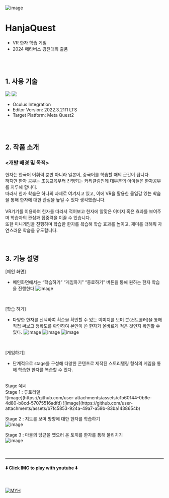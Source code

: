![image](https://github.com/user-attachments/assets/3e7975c0-78b1-432c-a312-ed74226834c8)
# HanjaQuest
- VR 한자 학습 게임
- 2024 메타버스 경진대회 출품
<br>
<br>

## 1. 사용 기술
<img src="https://img.shields.io/badge/unity-%23000000.svg?style=for-the-badge&logo=unity&logoColor=white"/> <img src="https://img.shields.io/badge/c%23-%23239120.svg?style=for-the-badge&logo=c-sharp&logoColor=white"/>
<br>
- Oculus Integration
- Editor Version: 2022.3.21f1 LTS
- Target Platform: Meta Quest2
<br>
<br>

## 2. 작품 소개

### <개발 배경 및 목적>
한자는 한국어 어휘력 뿐만 아니라 일본어, 중국어를 학습할 때의 근간이 됩니다.<br>
하지만 한자 공부는 초등교육부터 진행되는 커리큘럼인데 대부분의 아이들은 한자공부를 지루해 합니다.<br>
따라서 한자 학습은 하나의 과제로 여겨지고 있고, 이에 VR을 활용한 몰입감 있는 학습을 통해 한자에 대한 관심을 높일 수 있다 생각했습니다.<br>
<br>
VR기기를 이용하여 한자를 따라서 적어보고 한자에 알맞은 이미지 혹은 효과를 보여주며 학습자의 관심과 집중력을 이끌 수 있습니다.<br>
또한 미니게임을 진행하며 학습한 한자를 복습해 학습 효과를 높이고, 재미를 더해줘 자연스러운 학습을 유도합니다.<br>
<br>
<br>

## 3. 기능 설명
[메인 화면]
- 메인화면에서는 “학습하기” “게임하기” “종료하기” 버튼을 통해 원하는 한자 학습을 진행한다
![image](https://github.com/user-attachments/assets/a7fc2418-13f5-4b74-ad3c-bf729032db92)
<br>

[학습 하기]
- 다양한 한자를 선택하여 획순을 확인할 수 있는 이미지를 보며 붓(컨트롤러)을 통해 직접 써보고 정확도를 확인하여 본인이 쓴 한자가 올바르게 적은 것인지 확인할 수 있다.
![image](https://github.com/user-attachments/assets/23359d18-4f5e-4f18-8704-b3734b61637e)
![image](https://github.com/user-attachments/assets/26a367d2-bae8-4504-bc1d-889884ed3b45)
![image](https://github.com/user-attachments/assets/534ad98e-49d8-42ca-bc25-265674ac0282)
<br>

[게임하기]
- 단계적으로 stage를 구성해 다양한 콘텐츠로 제작된 스토리텔링 형식의 게임을 통해 학습한 한자를 복습할 수 있다.
<br>
Stage 예시<br>
Stage 1 : 튜토리얼<br>
![image](https://github.com/user-attachments/assets/c1b60144-0b6e-4d80-b8cd-57075516adfd)
![image](https://github.com/user-attachments/assets/b7fc5853-924a-49a7-a59b-83ba1438654b)

Stage 2 : 지도를 보며 방향에 대한 한자를 학습하기<br>
![image](https://github.com/user-attachments/assets/66ca11f8-4f8f-4410-a0b3-e8511ef5e98f)

Stage 3 : 마을의 당근을 뻇으러 온 토끼를 한자를 통해 물리치기<br>
![image](https://github.com/user-attachments/assets/c8a64a78-f12b-4330-a862-6febc07d1d84)
<br>
<br>
<br>

---

#### ⬇️ Click IMG to play with youtube ⬇️
<br>

[![MYH](http://img.youtube.com/vi/9Gf8VeshwNc/0.jpg)](https://youtu.be/9Gf8VeshwNc?t=0s)
